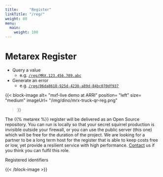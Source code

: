 ```yaml
---
title:     "Register"
linkTitle: "/reg/"
weight: 80
menu:
  main:
    weight: 100
---
```

# Metarex Register

* Query a value
   * e.g. [`/reg/MRX.123.456.789.abc`](/reg/MRX.123.456.789.abc)
* Generate an error
   * e.g. [`/reg/06da8618-925d-4238-a89d-84bc070df937`](/reg/06da8618-925d-4238-a89d-84bc070df937)

{{< block-image
    alt=      "mxf-live demo at ARRI"
    position= "left" 
    size=     "medium"
    imageUrl= "/img/dino/mrx-truck-qr-reg.png"
>}}

The {{% metarex %}} register will be delivered as an Open Source repository. You
can run is locally so that your secret squirrel production is invisible outside
your firewall, or you can use the public server (this one) which will be free
for the duration of the project. We are looking for a partner to be a long term
host for the register that is able to keep costs free or low, yet provide a
resilient service with high performance. [Contact](/contact) us if you think you
can fulfil this role.

Registered identifiers 

{{< /block-image >}}